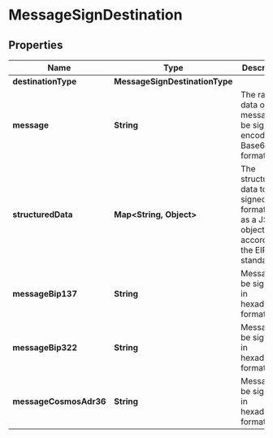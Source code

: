 

# MessageSignDestination


## Properties

| Name | Type | Description | Notes |
|------------ | ------------- | ------------- | -------------|
|**destinationType** | **MessageSignDestinationType** |  |  |
|**message** | **String** | The raw data of the message to be signed, encoded in Base64 format. |  |
|**structuredData** | **Map&lt;String, Object&gt;** | The structured data to be signed, formatted as a JSON object according to the EIP-712 standard. |  |
|**messageBip137** | **String** | Message to be signed, in hexadecimal format. |  |
|**messageBip322** | **String** | Message to be signed, in hexadecimal format. |  |
|**messageCosmosAdr36** | **String** | Message to be signed, in hexadecimal format. |  |



